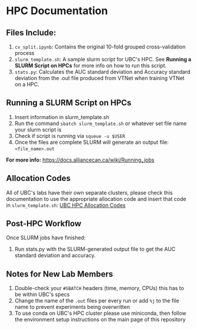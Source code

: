 # HPC Documentation
## Files Include:
1. `cv_split.ipynb`: Contains the original 10-fold grouped cross-validation process
2. `slurm_template.sh`: A sample slurm script for UBC's HPC. See **Running a SLURM Script on HPCs** for more info on how to run this script.
3. `stats.py`: Calculates the AUC standard deviation and Accuracy standard deviation from the .out file produced from VTNet when training VTNet on a HPC.

## Running a SLURM Script on HPCs 

1. Insert information in slurm_template.sh
2. Run the command `sbatch slurm_template.sh` or whatever set file name your slurm script is 
3. Check if script is running via `squeue -u $USER`
4. Once the files are complete SLURM will generate an output file: `<file_name>.out` 

**For more info:** https://docs.alliancecan.ca/wiki/Running_jobs 

## Allocation Codes

All of UBC's labs have their own separate clusters, please check this documentation to use the appropriate allocation code and insert that code in `slurm_template.sh`: [UBC HPC Allocation Codes](https://github.com/plai-group/cluster-docs/wiki/UBC-ML-Cluster)

## Post-HPC Workflow 
Once SLURM jobs have finished:
1. Run stats.py with the SLURM-generated output file to get the AUC standard deviation and accuracy.

## Notes for New Lab Members
1. Double-check your `#SBATCH` headers (time, memory, CPUs) this has to be within UBC's specs
2. Change the name of the `.out` files per every run or add `%j` to the file name to prevent experiments being overwritten 
3. To use conda on UBC's HPC cluster please use miniconda, then follow the environment setup instructions on the main page of this repository 
